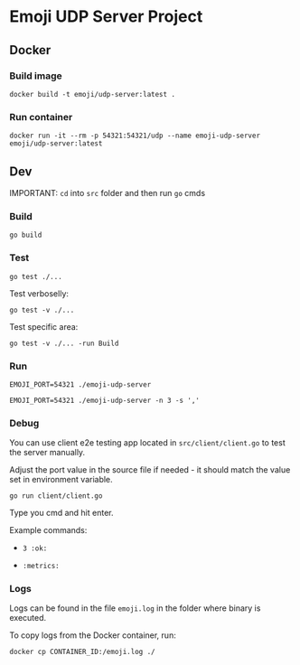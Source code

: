 # Emoji UDP Server Project

## Docker

### Build image

`docker build -t emoji/udp-server:latest .`

### Run container

`docker run -it --rm -p 54321:54321/udp --name emoji-udp-server emoji/udp-server:latest`

## Dev

IMPORTANT: `cd` into `src` folder and then run `go` cmds

### Build

`go build`

### Test

`go test ./...`

Test verboselly:

`go test -v ./...`

Test specific area:

`go test -v ./... -run Build`

### Run

`EMOJI_PORT=54321 ./emoji-udp-server`

`EMOJI_PORT=54321 ./emoji-udp-server -n 3 -s ','`

### Debug

You can use client e2e testing app located in `src/client/client.go` to test the server manually.

Adjust the port value in the source file if needed - it should match the value set in environment variable.

`go run client/client.go`

Type you cmd and hit enter.

Example commands:

- `3 :ok:`

- `:metrics:`

### Logs

Logs can be found in the file `emoji.log` in the folder where binary is executed.

To copy logs from the Docker container, run:

`docker cp CONTAINER_ID:/emoji.log ./`
